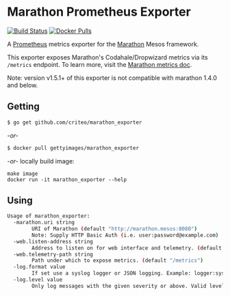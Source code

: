 # Marathon Prometheus Exporter
 

[![Build Status](https://travis-ci.org/criteo/marathon_exporter.svg?branch=master)](https://travis-ci.org/criteo/marathon_exporter)
[![Docker Pulls](https://img.shields.io/docker/pulls/gettyimages/marathon_exporter.svg)](https://hub.docker.com/r/gettyimages/marathon_exporter/)

A [Prometheus](http://prometheus.io) metrics exporter for the [Marathon](https://mesosphere.github.io/marathon) Mesos framework.

This exporter exposes Marathon's Codahale/Dropwizard metrics via its `/metrics` endpoint. To learn more, visit the [Marathon metrics doc](http://mesosphere.github.io/marathon/docs/metrics.html).

Note: version v1.5.1+ of this exporter is not compatible with marathon 1.4.0 and below.

## Getting

```sh
$ go get github.com/criteo/marathon_exporter
```

*\-or-*

```sh
$ docker pull gettyimages/marathon_exporter
```

*\-or-* locally build image:

```
make image
docker run -it marathon_exporter --help
```

## Using

```sh
Usage of marathon_exporter:
  -marathon.uri string
        URI of Marathon (default "http://marathon.mesos:8080")
        Note: Supply HTTP Basic Auth (i.e. user:password@example.com)
  -web.listen-address string
        Address to listen on for web interface and telemetry. (default ":9088")
  -web.telemetry-path string
        Path under which to expose metrics. (default "/metrics")
  -log.format value
        If set use a syslog logger or JSON logging. Example: logger:syslog?appname=bob&local=7 or logger:stdout?json=true. Defaults to stderr.
  -log.level value
        Only log messages with the given severity or above. Valid levels: [debug, info, warn, error, fatal]. (default info)
```
